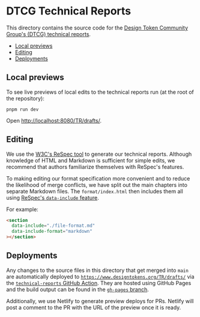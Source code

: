 # DTCG Technical Reports

This directory contains the source code for the [Design Token Community Group's (DTCG) technical reports](https://www.designtokens.org/TR/drafts/).

<!-- TOC depthfrom:2 -->

- [Local previews](#local-previews)
- [Editing](#editing)
- [Deployments](#deployments)

<!-- /TOC -->

## Local previews

To see live previews of local edits to the technical reports run (at the root of the repository):

```
pnpm run dev
```

Open <http://localhost:8080/TR/drafts/>.

## Editing

We use the [W3C's ReSpec tool](https://respec.org/docs/) to generate our technical reports. Although knowledge of HTML and Markdown is sufficient for simple edits, we recommend that authors familiarize themselves with ReSpec's features.

To making editing our format specification more convenient and to reduce the likelihood of merge conflicts, we have split out the main chapters into separate Markdown files. The `format/index.html` then includes them all using [ReSpec's `data-include` feature](https://respec.org/docs/#data-include).

For example:

```html
<section
  data-include="./file-format.md"
  data-include-format="markdown"
></section>
```

## Deployments

Any changes to the source files in this directory that get merged into `main` are automatically deployed to [`https://www.designtokens.org/TR/drafts/`](https://www.designtokens.org/TR/drafts/) via the [`technical-reports` GitHub Action](../.github/workflows/technical-reports.yml). They are hosted using GitHub Pages and the build output can be found in the [`gh-pages` branch](https://github.com/design-tokens/community-group/tree/gh-pages).

Additionally, we use Netlify to generate preview deploys for PRs. Netlify will post a comment to the PR with the URL of the preview once it is ready.
